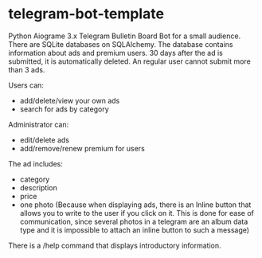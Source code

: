 # telegram-bot-template
Python Aiograme 3.x
Telegram Bulletin Board Bot for a small audience.
There are SQLite databases on SQLAlchemy. The database contains information about ads and premium users. 30 days after the ad is submitted, it is automatically deleted. An regular user cannot submit more than 3 ads.

Users can:
- add/delete/view your own ads
- search for ads by category

Administrator can:
- edit/delete ads
- add/remove/renew premium for users

The ad includes:
- category
- description
- price
- one photo (Because when displaying ads, there is an Inline button that allows you to write to the user if you click on it.
This is done for ease of communication, since several photos in a telegram are an album data type and it is impossible to attach an inline button to such a message)

There is a /help command that displays introductory information.
